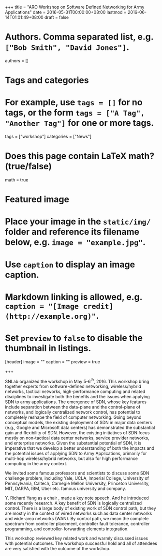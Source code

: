 +++
title = "ARO Workshop on Software Defined Networking for Army Applications"
date = 2016-05-31T00:00:00+08:00
lastmod = 2016-06-14T01:01:49+08:00
draft = false

# Authors. Comma separated list, e.g. `["Bob Smith", "David Jones"]`.
authors = []

# Tags and categories
# For example, use `tags = []` for no tags, or the form `tags = ["A Tag", "Another Tag"]` for one or more tags.
tags = ["workshop"]
categories = ["News"]

# Does this page contain LaTeX math? (true/false)
math = true

# Featured image
# Place your image in the `static/img/` folder and reference its filename below, e.g. `image = "example.jpg"`.
# Use `caption` to display an image caption.
#   Markdown linking is allowed, e.g. `caption = "[Image credit](http://example.org)"`.
# Set `preview` to `false` to disable the thumbnail in listings.
[header]
image = ""
caption = ""
preview = true

+++

SNLab organized the workshop in May 5-6$^{th}$, 2016. This workshop bring together experts from software-defined networking, wireless/hybrid networks, tactical networks, high-performance computing and related disciplines to investigate both the benefits and the issues when applying SDN to army applications. The emergence of SDN, whose key features include separation between the data-plane and the control-plane of networks, and logically centralized network control, has potential to completely reshape the field of computer networking. Going beyond conceptual models, the existing deployment of SDN in major data centers (e.g., Google and Microsoft data centers) has demonstrated the substantial gain and flexibility of SDN. However, the existing initiatives of SDN focus mostly on non-tactical data center networks, service provider networks, and enterprise networks. Given the substantial potential of SDN, it is imperative that we develop a better understanding of both the impacts and the potential issues of applying SDN to Army Applications, primarily for multi-hop wireless/hybrid networks, but also for high performance computing in the army context. 

We invited some famous professors and scientists to discuss some SDN challenge problem, including Yale, UCLA, Imperial College, University of Pennsylvania, Caltech, Carnegie Mellon University, Princeton University, MIT, DARPA, IBM, Uber etc. famous university and company.

Y. Richard Yang as a chair , made a key note speech. And he introduced some recently research. A key benefit of SDN is logically centralized control. There is a large body of existing work of SDN control path, but they are mostly in the context of wired networks such as data center networks and wide-area networks (WAN). By control path, we mean the complete spectrum from controller placement, controller fault tolerance, controller programming, and controller-forwarding elements integration.

This workshop reviewed key related work and warmly discussed issues with potential outcomes. The workshop successful hold and all of attendees are very satisfied with the outcome of the workshop.
